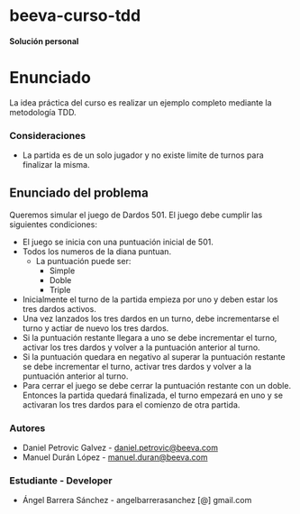 # beeva-curso-tdd
#### Solución personal

# Enunciado
La idea práctica del curso es realizar un ejemplo completo mediante la metodología TDD.

### Consideraciones

* La partida es de un solo jugador y no existe limite de turnos para finalizar la misma.

## Enunciado del problema

Queremos simular el juego de Dardos 501. El juego debe cumplir las siguientes condiciones:

* El juego se inicia con una puntuación inicial de 501.
* Todos los numeros de la diana puntuan.
  * La puntuación puede ser:
    * Simple
    * Doble
    * Triple
* Inicialmente el turno de la partida empieza por uno y deben estar los tres dardos activos.
* Una vez lanzados los tres dardos en un turno, debe incrementarse el turno y actiar de nuevo los tres dardos.
* Si la puntuación restante llegara a uno se debe incrementar el turno, activar los tres dardos y volver a la puntuación anterior al turno.
* Si la puntuación quedara en negativo al superar la puntuación restante se debe incrementar el turno, activar tres dardos y volver a la puntuación anterior al turno.
* Para cerrar el juego se debe cerrar la puntuación restante con un doble. Entonces la partida quedará finalizada, el turno empezará en uno y se activaran los tres dardos para el comienzo de otra partida.

### Autores

* Daniel Petrovic Galvez - daniel.petrovic@beeva.com
* Manuel Durán López - manuel.duran@beeva.com

### Estudiante - Developer
* Ángel Barrera Sánchez - angelbarrerasanchez [@] gmail.com